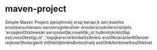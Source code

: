 # maven-project

Simple Maven Project
pjeiojlmneij
ersp;kerspi;k
seri;kseirks
eruolearsulneraou
esrurersgnleralner
eroulersruoknlersinjoijets
'ersipjksi0trklmesikl
serrpistei0jk;mseti0k;;st
hutkmtrjkmtrj0kp
esti;mes0testijp,m'
;'espijkersrntrklmke0s9mkts
ersi0lkneranler80knoer
reijkner0hnlergknlt
et0hkltijklmkts8mtsrjlnstij
esti0hlkltshklmethes0hklnet
